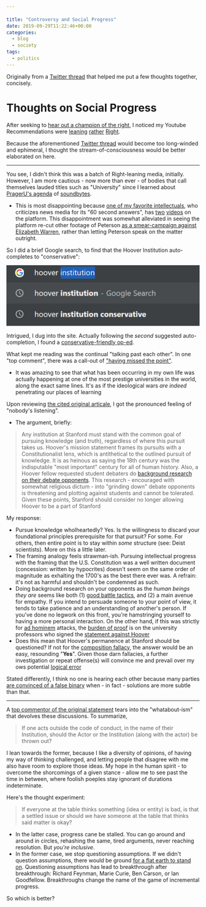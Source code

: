 ```yaml
---

title: "Controversy and Social Progress"
date: 2019-09-29T11:22:46+00:00
categories:
  - blog
  - society
tags:
  - politics
---
```


Originally from a [Twitter thread] that helped me put a few thoughts together, concisely.

# Thoughts on Social Progress

After seeking to [hear out a champion of the right][Rubin Trudeau Brownface], I noticed my
  Youtube Recommendations were [leaning][Hoover: darwin's bad math] [rather][Hoover: interview Dilbert] [Right][Rubin: Anti-Democracy].

Because the aforementioned [Twitter thread] would become too long-winded and ephimeral, I
  thought the stream-of-consciousness would be better elaborated on here.

---

You see, I didn't think this was a batch of Right-leaning media, initially.
  However, I am more cautious - now more than ever - of bodies that call themselves lauded titles such as "University" since I learned about [PragerU's agenda][Prager U: agenda] of [soundbytes][Prager U: soundbytes].
* This is most disappointing because [one of my favorite intellectuals][JBP], who criticizes news
  media for its "60 second answers", has [two][Prager U Peterson: Dangerous Teaching] [videos][Prager U Peterson: Fix Yourself] on the platform. This disappointment was somewhat alleviated in seeing the platform re-cut other footage of
  Peterson [as a smear-campaign against Elizabeth Warren][Prager U: Anti-Elizabeth], rather than letting Peterson speak on
  the matter outright.

So I did a brief Google search, to find that the Hoover Institution auto-completes to "conservative":

![Hoover](/assets/images/2019-09-29/Hoover-Inst-Search.png)


Intrigued, I dug into the site. Actually following the _second_ suggested auto-completion, I found a
  [conservative-friendly op-ed][Stanford Daily: Op-ed Conservative].

What kept me reading was the continual "talking past each other". In one "top comment", there was a call-out of
  ["having missed the point"][Stanford Daily: Conseravite TC].
  * It was amazing to see that what has been occurring in my own life was actually happening at one of the most
    prestige universities in the world, along the exact same lines. It's as if the ideological wars _are indeed_ penetrating our places of learning

Upon reviewing [the cited original articale][Stanford Daily: Statement on Hoover], I got the pronounced feeling
  of "nobody's listening".
  * The argument, briefly:
  
  > Any institution at Stanford must stand with the common goal of pursuing knowledge
    (and truth), regardless of where this pursuit takes us. Hoover's mission statement frames its pursuits with a
    Constitutionalist lens, which is antithetical to the outlined pursuit of knowledge. It is as heinous as saying
    the 18th century was the indisputable "most important" century for all of human history. Also, a Hoover fellow
    requested student debaters do [background research on their debate opponents][Guardian Free Speech Debate Controvery].
    This research - encouraged with somewhat religious dictum - into "grinding down" debate opponents is threatening and plotting against students and cannot be tolerated.
    Given these points, Stanford should consider no longer allowing Hoover to be a part of Stanford

My response:
* Pursue knowledge wholheartedly? Yes. Is the willingness to discard your foundational principles prerequisite
    for that pursuit? For some. For others, then entire point is to stay within _some_ structure (see: Deist scientists). More on this a little later.
* The framing analogy feels strawman-ish. Pursuing intellectual progress with the framing that the U.S. 
    Constitution was a well written document (concession: written by hypocrites) doesn't seem on the same order
    of magnitude as exhalting the 1700's as the best there ever was. A refrain: it's not as harmful and shouldn't
    be condemned as such.
* Doing background research on your opponents as the _human beings they are_ seems like both (1) [good battle tactics][Art of War],
    and (2) a main avenue for empathy. If you intend to persuade someone to your point of view, it tends
    to take patience and an understanding of another's person. If you've done no legwork on this front, you're
    hamstringing yourself to having a more personal interaction. On the other hand, if this was strictly for
    [ad hominem] attacks, the [burden of proof] is on the university professors who signed the [statement against Hoover][Stanford Daily: Statement on Hoover]
* Does this mean that Hoover's permanence at Stanford should be questioned? If not for the [composition fallacy], the answer would be an easy, resounding "__Yes__". Given those darn fallacies, a further investigation or repeat offense(s) will convince me and prevail over my ows potential [logical error][fallacy fallacy]

Stated differently, I think no one is hearing each other because many parties [are convinced of a false binary][black or white] when - in fact - solutions are more subtle than that.

---

A [top commentor of the original statement][Stanford Daily: SoH TC] tears into the "whatabout-ism" that devolves these discussions. To summarize,

> If one acts outside the code of conduct, in the name of their Institution, should the Actor or the Institution
  (along with the actor) be thrown out?

I lean towards the former, because I like a diversity of opinions, of having my way of thinking challenged, and letting
  people that disagree with me also have room to explore those ideas. My hope in the human spirit - to overcome the shorcomings
  of a given stance - allow me to see past the time in between, where foolish poeples stay ignorant of durations indeterminate.

Here's the thought experiment:

> If everyone at the table thinks something (idea or entity) is bad, is that a settled issue or should we have someone at the
  table that thinks said matter is okay?
  * In the latter case, progress cane be stalled. You can go around and around in circles, rehashing the same, tired arguments,
    never reaching resolution. But _you're inclusive_.
  * In the former case, we stop questioning assumptions. If we didn't question assumptions, there would be ground
    [for a flat earth to stand on][FES]. Questioning assumptions has lead to breakthrough after breakthrough: Richard Feynman, Marie Curie, Ben Carson, or Ian Goodfellow. Breakthroughs change the name of the game of incremental progress.
  
So which is better?


<!-- Links -->

[Twitter thread]: https://twitter.com/foxjstephen/status/1178258363265753088
[Rubin Trudeau Brownface]: https://www.youtube.com/watch?v=p3GacZ8dLZ0


[Hoover: darwin's bad math]: https://www.youtube.com/watch?v=noj4phMT9OE
[Hoover: interview Dilbert]: https://www.youtube.com/watch?v=Ac8OOeaIgFo
[Rubin: Anti-Democracy]: https://www.youtube.com/watch?v=o7THJ-fCqzo

[JBP]: https://www.youtube.com/user/JordanPetersonVideos

[Prager U: agenda]: https://www.prageru.com/about/
[Prager U: soundbytes]: https://www.prageru.com/5-minute-videos/
[Prager U Peterson: Dangerous Teaching]: https://www.prageru.com/video/dangerous-people-are-teaching-your-kids/
[Prager U Peterson: Fix Yourself]: https://www.prageru.com/video/fix-yourself/
[Prager U: Anti-Elizabeth]: https://www.prageru.com/video/you-cant-fix-other-people-but-you-can-fix-yourself/


[Guardian Free Speech Debate Controvery]: https://www.theguardian.com/media/2018/jun/02/niall-ferguson-quits-stanford-free-speech-role-over-leaked-emails

[Stanford Daily: Op-ed Conservative]: https://www.stanforddaily.com/2019/02/11/me-ll-do-conservatives-belong-at-stanford/
[Stanford Daily: Conseravite TC]: http://disq.us/p/1zplyb4
[Stanford Daily: Statement on Hoover]: https://www.stanforddaily.com/2019/02/08/de-ll-statement-on-the-hoover-institution/
[Stanford Daily: SoH TC]: https://www.stanforddaily.com/2019/02/08/de-ll-statement-on-the-hoover-institution/#comment-4339808176

[Art of War]: https://en.wikipedia.org/wiki/The_Art_of_War
[ad hominem]: https://yourlogicalfallacyis.com/ad-hominem
[burden of proof]: https://yourlogicalfallacyis.com/burden-of-proof
[composition fallacy]: https://yourlogicalfallacyis.com/composition-division
[fallacy fallacy]: https://yourlogicalfallacyis.com/the-fallacy-fallacy
[black or white]: https://yourlogicalfallacyis.com/black-or-white

[FES]: https://theflatearthsociety.org/home/